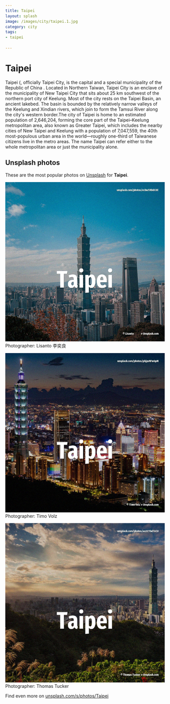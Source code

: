```yaml
---
title: Taipei
layout: splash
image: /images/city/taipei.1.jpg
category: city
tags:
- taipei

---
```

# Taipei

Taipei (, officially Taipei City, is the capital and a special municipality of the Republic of  China . Located in Northern Taiwan, Taipei City is an enclave of the municipality of New Taipei City that  sits about 25 km  southwest of the northern port city of Keelung. Most of the city rests on the Taipei Basin, an ancient lakebed. The basin is bounded by the relatively narrow valleys of the Keelung and Xindian rivers, which join  to form the Tamsui River along the city's western border.The city of Taipei is home to an estimated  population of 2,646,204, forming the core part of the Taipei–Keelung metropolitan area, also known  as Greater Taipei, which includes the nearby cities of New Taipei and Keelung with a population of  7,047,559, the 40th most-populous urban area in the world—roughly one-third of Taiwanese citizens  live in the metro areas. The name Taipei can refer either to the whole metropolitan area or just the municipality alone. 

 
## Unsplash photos
These are the most popular photos on [Unsplash](https://unsplash.com) for **Taipei**.
 
![Taipei](/images/city/taipei.1.jpg)
Photographer:  Lisanto 李奕良
 
![Taipei](/images/city/taipei.2.jpg)
Photographer:  Timo Volz
 
![Taipei](/images/city/taipei.3.jpg)
Photographer:  Thomas Tucker
 
Find even more on [unsplash.com/s/photos/Taipei](https://unsplash.com/s/photos/Taipei)
 
